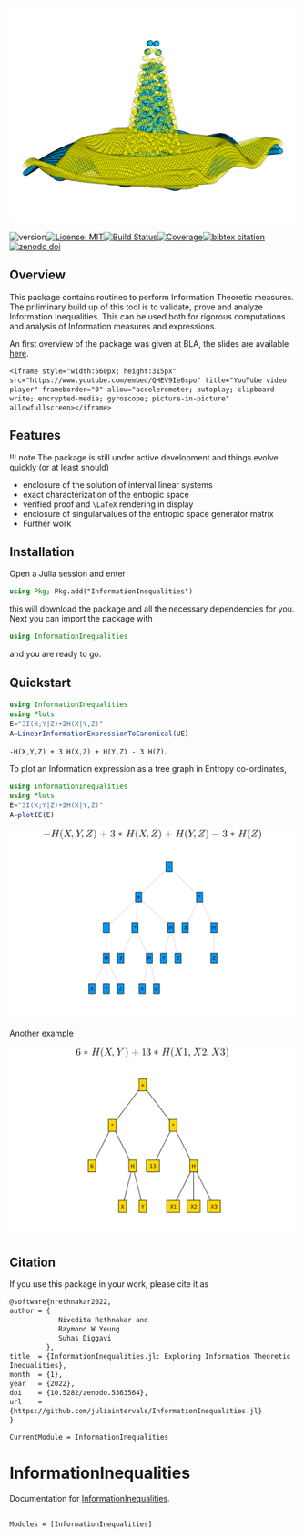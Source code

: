 ![](assets/logo1.svg)

![version](https://img.shields.io/github/v/release/juliaintervals/InformationInequalities.jl)[![License: MIT](https://img.shields.io/badge/License-MIT-yellow.svg)](https://github.com/lucaferranti/IntervalLinearAlgebra.jl/blob/main/LICENSE)[![Build Status](https://github.com/nivupai/InformationInequalities.jl/workflows/CI/badge.svg)](https://github.com/nivupai/InformationInequalities.jl/actions)[![Coverage](https://codecov.io/gh/nivupai/InformationInequalities.jl/branch/main/graph/badge.svg?token=mgCzKMPiwK)](https://codecov.io/gh/nivupai/InformationInequalities.jl)[![bibtex citation](https://img.shields.io/badge/bibtex-citation-green)](#Citation)[![zenodo doi](https://img.shields.io/badge/zenodo-DOI-blue)](https://doi.org/10.5282/zenodo.5363564)

## Overview

This package contains routines to perform Information Theoretic measures. The priliminary build up of this tool is to validate, prove and analyze Information Inequalities. This can be used both for rigorous computations and analysis of Information measures and expressions. 

An first overview of the package was given at BLA, the slides are available [here](https://github.com/nivupai/BLA).

```@raw html
<iframe style="width:560px; height:315px" src="https://www.youtube.com/embed/QHEV9Ie6spo" title="YouTube video player" frameborder="0" allow="accelerometer; autoplay; clipboard-write; encrypted-media; gyroscope; picture-in-picture" allowfullscreen></iframe>
```

## Features

!!! note 
    The package is still under active development and things evolve quickly (or at least should)

- enclosure of the solution of interval linear systems
- exact characterization of the entropic space
- verified proof and ``\LaTeX`` rendering in display
- enclosure of singularvalues of the entropic space generator matrix
- Further work

## Installation

Open a Julia session and enter

```julia
using Pkg; Pkg.add("InformationInequalities")
```

this will download the package and all the necessary dependencies for you. Next you can import the package with

```julia
using InformationInequalities
```

and you are ready to go.

## Quickstart

```julia
using InformationInequalities
using Plots
E="3I(X;Y|Z)+2H(X|Y,Z)"
A=LinearInformationExpressionToCanonical(UE)
```
``-H(X,Y,Z) + 3 H(X,Z) + H(Y,Z) - 3 H(Z)``.

To plot an Information expression as a tree graph in Entropy co-ordinates,
```julia
using InformationInequalities
using Plots
E="3I(X;Y|Z)+2H(X|Y,Z)"
A=plotIE(E)
```
![](./docs/src/assets/ex1_gplot.svg)

Another example

![quickstart-example](assets/quickstart.svg)

## Citation

If you use this package in your work, please cite it as
```
@software{nrethnakar2022,
author = {
            Nivedita Rethnakar and
            Raymond W Yeung
            Suhas Diggavi
         },
title  = {InformationInequalities.jl: Exploring Information Theoretic Inequalities},
month  = {1},
year   = {2022},
doi    = {10.5282/zenodo.5363564},
url    = {https://github.com/juliaintervals/InformationInequalities.jl}
}
```


```@meta
CurrentModule = InformationInequalities
```

# InformationInequalities

Documentation for [InformationInequalities](https://github.com/nivupai/InformationInequalities.jl).

```@index
```

```@autodocs
Modules = [InformationInequalities]
```
